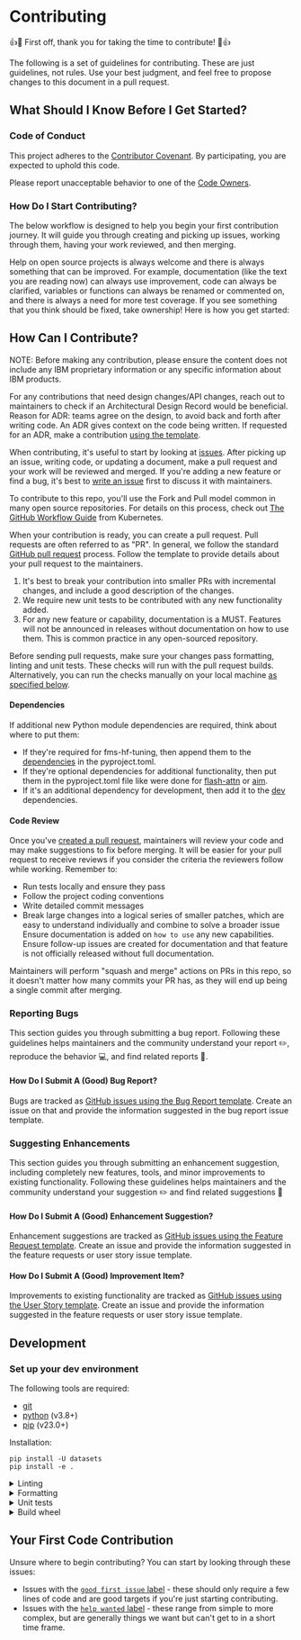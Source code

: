 # Contributing

👍🎉 First off, thank you for taking the time to contribute! 🎉👍

The following is a set of guidelines for contributing. These are just guidelines, not rules. Use your best judgment, and feel free to propose changes to this document in a pull request.

## What Should I Know Before I Get Started?

### Code of Conduct

This project adheres to the [Contributor Covenant](./code-of-conduct.md). By participating, you are expected to uphold this code.

Please report unacceptable behavior to one of the [Code Owners](./CODEOWNERS).

### How Do I Start Contributing?

The below workflow is designed to help you begin your first contribution journey. It will guide you through creating and picking up issues, working through them, having your work reviewed, and then merging.

Help on open source projects is always welcome and there is always something that can be improved. For example, documentation (like the text you are reading now) can always use improvement, code can always be clarified, variables or functions can always be renamed or commented on, and there is always a need for more test coverage. If you see something that you think should be fixed, take ownership! Here is how you get started:

## How Can I Contribute?

NOTE: Before making any contribution, please ensure the content does not include any IBM proprietary information or any specific information about IBM products. 

For any contributions that need design changes/API changes, reach out to maintainers to check if an Architectural Design Record would be beneficial. Reason for ADR: teams agree on the design, to avoid back and forth after writing code. An ADR gives context on the code being written. If requested for an ADR, make a contribution [using the template](./architecture_records/template.md).

When contributing, it's useful to start by looking at [issues](https://github.com/foundation-model-stack/fms-hf-tuning/issues). After picking up an issue, writing code, or updating a document, make a pull request and your work will be reviewed and merged. If you're adding a new feature or find a bug, it's best to [write an issue](https://github.com/foundation-model-stack/fms-hf-tuning/issues/new) first to discuss it with maintainers. 

To contribute to this repo, you'll use the Fork and Pull model common in many open source repositories. For details on this process, check out [The GitHub Workflow
Guide](https://github.com/kubernetes/community/blob/master/contributors/guide/github-workflow.md)
from Kubernetes.

When your contribution is ready, you can create a pull request. Pull requests are often referred to as "PR". In general, we follow the standard [GitHub pull request](https://help.github.com/en/articles/about-pull-requests) process. Follow the template to provide details about your pull request to the maintainers. 
1. It's best to break your contribution into smaller PRs with incremental changes, and include a good description of the changes. 
2. We require new unit tests to be contributed with any new functionality added.
3. For any new feature or capability, documentation is a MUST. Features will not be announced in releases without documentation on how to use them. This is common practice in any open-sourced repository.

Before sending pull requests, make sure your changes pass formatting, linting and unit tests. These checks will run with the pull request builds. Alternatively, you can run the checks manually on your local machine [as specified below](#development).

#### Dependencies
If additional new Python module dependencies are required, think about where to put them:

- If they're required for fms-hf-tuning, then append them to the [dependencies](https://github.com/foundation-model-stack/fms-hf-tuning/blob/main/pyproject.toml#L28) in the pyproject.toml.
- If they're optional dependencies for additional functionality, then put them in the pyproject.toml file like were done for [flash-attn](https://github.com/foundation-model-stack/fms-hf-tuning/blob/main/pyproject.toml#L44) or [aim](https://github.com/foundation-model-stack/fms-hf-tuning/blob/main/pyproject.toml#L45).
- If it's an additional dependency for development, then add it to the [dev](https://github.com/foundation-model-stack/fms-hf-tuning/blob/main/pyproject.toml#L43) dependencies.

#### Code Review

Once you've [created a pull request](#how-can-i-contribute), maintainers will review your code and may make suggestions to fix before merging. It will be easier for your pull request to receive reviews if you consider the criteria the reviewers follow while working. Remember to:

- Run tests locally and ensure they pass
- Follow the project coding conventions
- Write detailed commit messages
- Break large changes into a logical series of smaller patches, which are easy to understand individually and combine to solve a broader issue
Ensure documentation is added on `how to use` any new capabilities. Ensure follow-up issues are created for documentation and that feature is not officially released without full documentation.

Maintainers will perform "squash and merge" actions on PRs in this repo, so it doesn't matter how many commits your PR has, as they will end up being a single commit after merging.

### Reporting Bugs

This section guides you through submitting a bug report. Following these guidelines helps maintainers and the community understand your report ✏️, reproduce the behavior 💻, and find related reports 🔎.

#### How Do I Submit A (Good) Bug Report?

Bugs are tracked as [GitHub issues using the Bug Report template](https://github.com/foundation-model-stack/fms-hf-tuning/issues/new?template=bug_report.md). Create an issue on that and provide the information suggested in the bug report issue template. 

### Suggesting Enhancements

This section guides you through submitting an enhancement suggestion, including completely new features, tools, and minor improvements to existing functionality. Following these guidelines helps maintainers and the community understand your suggestion ✏️ and find related suggestions 🔎

#### How Do I Submit A (Good) Enhancement Suggestion?

Enhancement suggestions are tracked as [GitHub issues using the Feature Request template](https://github.com/foundation-model-stack/fms-hf-tuning/issues/new?template=feature_request.md). Create an issue and provide the information suggested in the feature requests or user story issue template.

#### How Do I Submit A (Good) Improvement Item?

Improvements to existing functionality are tracked as [GitHub issues using the User Story template](https://github.com/foundation-model-stack/fms-hf-tuning/issues/new?template=user_story.md). Create an issue and provide the information suggested in the feature requests or user story issue template.

## Development

### Set up your dev environment

The following tools are required:

- [git](https://git-scm.com)
- [python](https://www.python.org) (v3.8+)
- [pip](https://pypi.org/project/pip/) (v23.0+)

Installation:
``` 
pip install -U datasets
pip install -e .
```
<details>
<summary>Linting</summary>

To lint your code:
```
    make lint
```

We use Pylint to checks your Python code for errors, coding standards, code convention and refactoring suggestions.

Pylint emits [messages](https://pylint.pycqa.org/en/latest/user_guide/messages/index.html) that provides explanations of the failed checks.

You should fix all message in the following order:
1. Fix each message provided. Select a message [description](https://pylint.pycqa.org/en/latest/user_guide/messages/messages_overview.html#messages-overview) to fix a message.
2. Disable a message (i.e: unbalanced-tuple-unpacking) caused by a particular line of code:
    ```python
    a, b = ... # pylint: disable=unbalanced-tuple-unpacking
    ```
    Please see [here](https://pylint.pycqa.org/en/latest/user_guide/messages/message_control.html#block-disables) for the progma syntax.

3. Disable a checker globally. Please extend the `disable=` list in the [pylintrc](.pylintrc) file.
    > Note: Disable checkers only if there is good reason.
</details>

<details>
<summary>Formatting</summary>

To format your code:
```
    make fmt
```
We use [black](https://github.com/psf/black) formatter to format the code.

You could optionally install the git pre-commit hooks if you would like to format the code automatically for each commit:
```
brew install pre-commit
pre-commit install
```
</details>

<details>
<summary>Unit tests</summary>

To run unit tests:
```
    make test
```
Running unit tests ensures your contributions do not break exiting code.
We use [pytest](https://docs.pytest.org/) framework to run unit tests. The framework is setup to run all run all test_*.py or *_test.py in the [tests](./tests) directory.

> Optionally, run `make all` command to do formatting, linting, and testing at once.
</details>

<details>
<summary>Build wheel</summary>

To build a wheel file:
```shell
tox -e build
```
Running the command will create a single ZIP-format archive containing the library source code with the .whl extension in the `dist/` directory.

</details>

## Your First Code Contribution

Unsure where to begin contributing? You can start by looking through these issues:

- Issues with the [`good first issue` label](https://github.com/foundation-model-stack/fms-hf-tuning/issues?q=is%3Aissue+is%3Aopen+label%3A%22good+first+issue%22) - these should only require a few lines of code and are good targets if you're just starting contributing.
- Issues with the [`help wanted` label](https://github.com/foundation-model-stack/fms-hf-tuning/issues?q=is%3Aissue+is%3Aopen+label%3A%22help+wanted%22) - these range from simple to more complex, but are generally things we want but can't get to in a short time frame.
